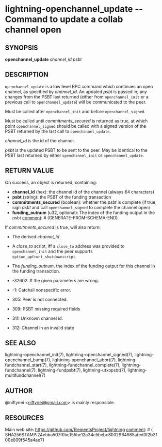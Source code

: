 lightning-openchannel\_update -- Command to update a collab channel open
========================================================================

SYNOPSIS
--------

**openchannel_update** *channel_id* *psbt*

DESCRIPTION
-----------

`openchannel_update` is a low level RPC command which continues an open
channel, as specified by *channel_id*. An updated  *psbt* is passed in; any
changes from the PSBT last returned (either from `openchannel_init` or
a previous call to `openchannel_update`) will be communicated to the peer.

Must be called after `openchannel_init` and before `openchannel_signed`.

Must be called until *commitments_secured* is returned as true, at which point
`openchannel_signed` should be called with a signed version of the PSBT
returned by the last call to `openchannel_update`.

*channel_id* is the id of the channel.

*psbt* is the updated PSBT to be sent to the peer. May be identical to
the PSBT last returned by either `openchannel_init` or `openchannel_update`.

RETURN VALUE
------------

[comment]: # (GENERATE-FROM-SCHEMA-START)
On success, an object is returned, containing:
- **channel_id** (hex): the channel id of the channel (always 64 characters)
- **psbt** (string): the PSBT of the funding transaction
- **commitments_secured** (boolean): whether the *psbt* is complete (if true, sign *psbt* and call `openchannel_signed` to complete the channel open)
- **funding_outnum** (u32, optional): The index of the funding output in the psbt
[comment]: # (GENERATE-FROM-SCHEMA-END)

If *commitments_secured* is true, will also return:
- The derived *channel_id*.
- A *close_to* script, iff a `close_to` address was provided to
  `openchannel_init` and the peer supports `option_upfront_shutdownscript`.
- The *funding_outnum*, the index of the funding output for this channel
  in the funding transaction.


- -32602: If the given parameters are wrong.
- -1: Catchall nonspecific error.
- 305: Peer is not connected.
- 309: PSBT missing required fields
- 311: Unknown channel id.
- 312: Channel in an invalid state

SEE ALSO
--------

lightning-openchannel\_init(7), lightning-openchannel\_signed(7),
lightning-openchannel\_bump(7), lightning-openchannel\_abort(7), 
lightning-fundchannel\_start(7), lightning-fundchannel\_complete(7),
lightning-fundchannel(7), lightning-fundpsbt(7), lightning-utxopsbt(7),
lightning-multifundchannel(7)

AUTHOR
------

@niftynei <<niftynei@gmail.com>> is mainly responsible.

RESOURCES
---------

Main web site: <https://github.com/ElementsProject/lightning>
[comment]: # ( SHA256STAMP:24ebba507f0bc155be12a34c5bebc8002964985afed0f2b3100e809f545a4ae7)
